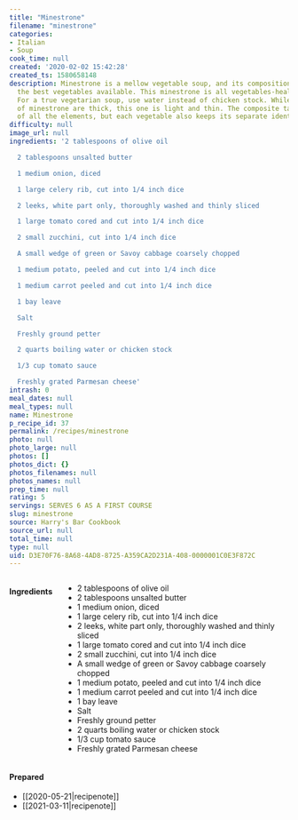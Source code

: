 ```yaml
---
title: "Minestrone"
filename: "minestrone"
categories:
- Italian
- Soup
cook_time: null
created: '2020-02-02 15:42:28'
created_ts: 1580658148
description: Minestrone is a mellow vegetable soup, and its composition depends on
  the best vegetables available. This minestrone is all vegetables-healthful and inexpensive.
  For a true vegetarian soup, use water instead of chicken stock. While many versions
  of minestrone are thick, this one is light and thin. The composite taste is a blend
  of all the elements, but each vegetable also keeps its separate identity.
difficulty: null
image_url: null
ingredients: '2 tablespoons of olive oil

  2 tablespoons unsalted butter

  1 medium onion, diced

  1 large celery rib, cut into 1/4 inch dice

  2 leeks, white part only, thoroughly washed and thinly sliced

  1 large tomato cored and cut into 1/4 inch dice

  2 small zucchini, cut into 1/4 inch dice

  A small wedge of green or Savoy cabbage coarsely chopped

  1 medium potato, peeled and cut into 1/4 inch dice

  1 medium carrot peeled and cut into 1/4 inch dice

  1 bay leave

  Salt

  Freshly ground petter

  2 quarts boiling water or chicken stock

  1/3 cup tomato sauce

  Freshly grated Parmesan cheese'
intrash: 0
meal_dates: null
meal_types: null
name: Minestrone
p_recipe_id: 37
permalink: /recipes/minestrone
photo: null
photo_large: null
photos: []
photos_dict: {}
photos_filenames: null
photos_names: null
prep_time: null
rating: 5
servings: SERVES 6 AS A FIRST COURSE
slug: minestrone
source: Harry's Bar Cookbook
source_url: null
total_time: null
type: null
uid: D3E70F76-8A68-4AD8-8725-A359CA2D231A-408-0000001C0E3F872C
---
```

<div class="large-8 medium-7 columns" id="writeup">	</div><!-- #writeup -->
</div><!-- #row-one -->
<div class="row" id="row-two">	<div class="medium-4 small-5 columns"><h4 id="ingredients">Ingredients</h4><div class="box box-ingredients content"><ul>
<li>2 tablespoons of olive oil</li>
<li>2 tablespoons unsalted butter</li>
<li>1 medium onion, diced</li>
<li>1 large celery rib, cut into 1/4 inch dice</li>
<li>2 leeks, white part only, thoroughly washed and thinly sliced</li>
<li>1 large tomato cored and cut into 1/4 inch dice</li>
<li>2 small zucchini, cut into 1/4 inch dice</li>
<li>A small wedge of green or Savoy cabbage coarsely chopped</li>
<li>1 medium potato, peeled and cut into 1/4 inch dice</li>
<li>1 medium carrot peeled and cut into 1/4 inch dice</li>
<li>1 bay leave</li>
<li>Salt</li>
<li>Freshly ground petter</li>
<li>2 quarts boiling water or chicken stock</li>
<li>1/3 cup tomato sauce</li>
<li>Freshly grated Parmesan cheese</li>
</ul>
</div>	</div>	<div class="medium-6 small-7 columns">	</div>	<div class="medium-2 columns" id="photo-sidebar">		<div class="" id="meals"><h4>Prepared</h4><ul>
<li>[[2020-05-21|recipenote]]</li>
<li>[[2021-03-11|recipenote]]</li>
</ul>
		</div>